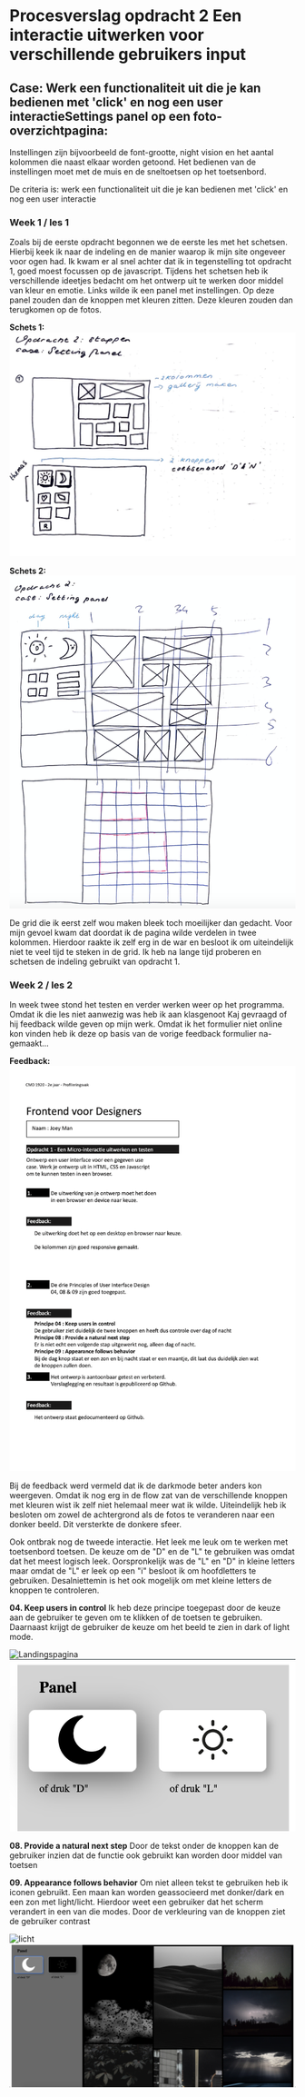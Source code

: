 #  Procesverslag opdracht 2 Een interactie uitwerken voor verschillende gebruikers input
## Case: Werk een functionaliteit uit die je kan bedienen met 'click' en nog een user interactieSettings panel op een foto-overzichtpagina: 
Instellingen zijn bijvoorbeeld de font-grootte, night vision en het aantal kolommen die naast elkaar worden getoond. Het bedienen van de 
instellingen moet met de muis en de sneltoetsen op het toetsenbord.

De criteria is: werk een functionaliteit uit die je kan bedienen met 'click' en nog een user interactie 

###  Week 1 / les 1
Zoals bij de eerste opdracht begonnen we de eerste les met het schetsen. Hierbij keek ik naar de indeling en de manier waarop ik 
mijn site ongeveer voor ogen had. Ik kwam er al snel achter dat ik in tegenstelling tot opdracht 1, goed moest focussen op de javascript.
Tijdens het schetsen heb ik verschillende ideetjes bedacht om het ontwerp uit te werken door middel van kleur en emotie. Links wilde 
ik een panel met instellingen. Op deze panel zouden dan de knoppen met kleuren zitten. Deze kleuren zouden dan terugkomen op de fotos.

**Schets 1:** 
![schets 1](https://github.com/joeyqman/frontend-voor-designers-1920/blob/master/opdracht2/opdracht2/img/schets-1.png)

**Schets 2:** 
![schets 2](https://github.com/joeyqman/frontend-voor-designers-1920/blob/master/opdracht2/opdracht2/img/schets-2.png)

De grid die ik eerst zelf wou maken bleek toch moeilijker dan gedacht. Voor mijn gevoel kwam dat doordat ik de pagina wilde verdelen in
twee kolommen. Hierdoor raakte ik zelf erg in de war en besloot ik om uiteindelijk niet te veel tijd te steken in de grid. Ik heb 
na lange tijd proberen en schetsen de indeling gebruikt van opdracht 1.

###  Week 2 / les 2
In week twee stond het testen en verder werken weer op het programma. Omdat ik die les niet aanwezig was heb ik aan klasgenoot Kaj 
gevraagd of hij feedback wilde geven op mijn werk. Omdat ik het formulier niet online kon vinden heb ik deze op basis van de vorige 
feedback formulier na-gemaakt...

**Feedback:** 
![Feedback](https://github.com/joeyqman/frontend-voor-designers-1920/blob/master/opdracht2/opdracht2/img/feedback.png)

Bij de feedback werd vermeld dat ik de darkmode beter anders kon weergeven. Omdat ik nog erg in de flow zat van de verschillende 
knoppen met kleuren wist ik zelf niet helemaal meer wat ik wilde. Uiteindelijk heb ik besloten om zowel de achtergrond als de fotos 
te veranderen naar een donker beeld. Dit versterkte de donkere sfeer.

Ook ontbrak nog de tweede interactie. Het leek me leuk om te werken met toetsenbord toetsen. De keuze om de "D" en de "L" te gebruiken
was omdat dat het meest logisch leek. Oorspronkelijk was de "L" en "D" in kleine letters maar omdat de "L" er leek op een "i" besloot ik
om hoofdletters te gebruiken. Desalniettemin is het ook mogelijk om met kleine letters de knoppen te controleren.

**04. Keep users in control**
Ik heb deze principe toegepast door de keuze aan de gebruiker te geven om te klikken of de toetsen te gebruiken. Daarnaast krijgt de gebruiker de keuze om het beeld te zien in dark of light mode.

![Landingspagina](https://github.com/joeyqman/frontend-voor-designers-1920/blob/master/opdracht2/opdracht2/img/landing.png)
![knoppen](https://github.com/joeyqman/frontend-voor-designers-1920/blob/master/opdracht2/opdracht2/img/knoppen.png)

**08. Provide a natural next step**
Door de tekst onder de knoppen kan de gebruiker inzien dat de functie ook gebruikt kan worden door middel van toetsen

**09. Appearance follows behavior**
Om niet alleen tekst te gebruiken heb ik iconen gebruikt. Een maan kan worden geassocieerd met donker/dark en een zon met light/licht. Hierdoor weet een gebruiker dat het scherm verandert in een van die modes. Door de verkleuring van de knoppen ziet de gebruiker contrast

![licht](https://github.com/joeyqman/frontend-voor-designers-1920/blob/master/opdracht2/opdracht2/img/licht.png)
![donker](https://github.com/joeyqman/frontend-voor-designers-1920/blob/master/opdracht2/opdracht2/img/donker.png)




